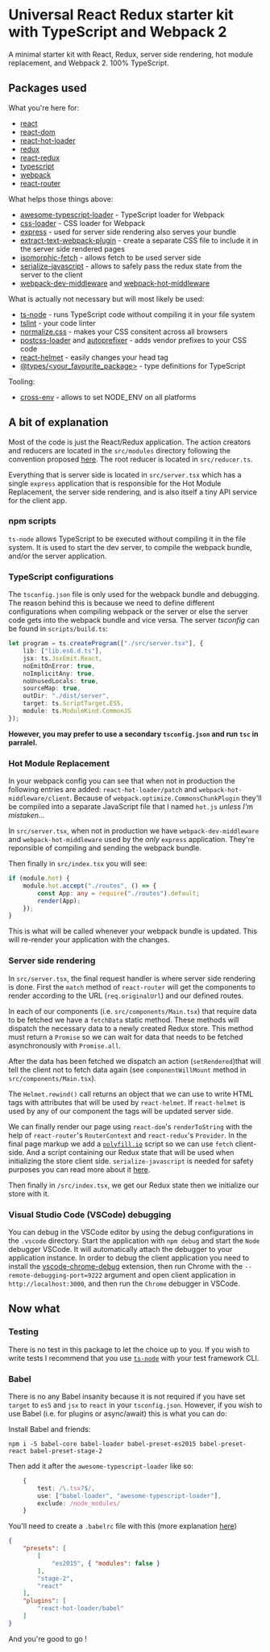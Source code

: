 # Universal React Redux starter kit with TypeScript and Webpack 2

A minimal starter kit with React, Redux, server side rendering, hot module replacement, and Webpack 2. 100% TypeScript.

## Packages used

What you're here for:
* [react](https://github.com/facebook/react)
* [react-dom](https://github.com/facebook/react)
* [react-hot-loader](https://github.com/gaearon/react-hot-loader)
* [redux](https://github.com/reactjs/redux)
* [react-redux](https://github.com/reactjs/react-redux)
* [typescript](https://github.com/Microsoft/TypeScript)
* [webpack](https://github.com/webpack/webpack)
* [react-router](https://github.com/ReactTraining/react-router)

What helps those things above:
* [awesome-typescript-loader](https://github.com/s-panferov/awesome-typescript-loader) - TypeScript loader for Webpack
* [css-loader](https://github.com/webpack-contrib/css-loader) - CSS loader for Webpack
* [express](https://github.com/expressjs/express) - used for server side rendering also serves your bundle
* [extract-text-webpack-plugin](https://github.com/webpack-contrib/extract-text-webpack-plugin) - create a separate CSS file to include it in the server side rendered pages
* [isomorphic-fetch](https://github.com/matthew-andrews/isomorphic-fetch) - allows fetch to be used server side
* [serialize-javascript](https://github.com/yahoo/serialize-javascript) - allows to safely pass the redux state from the server to the client
* [webpack-dev-middleware](https://github.com/webpack/webpack-dev-middleware) and [webpack-hot-middleware](https://github.com/glenjamin/webpack-hot-middleware)

What is actually not necessary but will most likely be used:
* [ts-node](https://github.com/TypeStrong/ts-node) - runs TypeScript code without compiling it in your file system
* [tslint](https://github.com/palantir/tslint) - your code linter
* [normalize.css](https://github.com/necolas/normalize.css/) - makes your CSS consitent across all browsers
* [postcss-loader](https://github.com/postcss/postcss) and [autoprefixer](https://github.com/postcss/autoprefixer) - adds vendor prefixes to your CSS code
* [react-helmet](https://github.com/nfl/react-helmet) - easily changes your head tag
* [@types/<your_favourite_package>](https://github.com/DefinitelyTyped/DefinitelyTyped) - type definitions for TypeScript

Tooling:
* [cross-env](https://github.com/kentcdodds/cross-env) - allows to set NODE_ENV on all platforms

## A bit of explanation

Most of the code is just the React/Redux application. The action creators and reducers are located in the `src/modules` directory following the convention proposed [here](https://github.com/erikras/ducks-modular-redux). The root reducer is located in `src/reducer.ts`.

Everything that is server side is located in `src/server.tsx` which has a single `express` application that is responsible for the Hot Module Replacement, the server side rendering, and is also itself a tiny API service for the client app.

### npm scripts

`ts-node` allows TypeScript to be executed without compiling it in the file system. It is used to start the dev server, to compile the webpack bundle, and/or the server application.

### TypeScript configurations

The `tsconfig.json` file is only used for the webpack bundle and debugging. The reason behind this is because we need to define different configurations when compiling webpack or the server or else the server code gets into the webpack bundle and vice versa.
The server *tsconfig* can be found in `scripts/build.ts`:
```typescript
let program = ts.createProgram(["./src/server.tsx"], {
    lib: ["lib.es6.d.ts"],
    jsx: ts.JsxEmit.React,
    noEmitOnError: true,
    noImplicitAny: true,
    noUnusedLocals: true,
    sourceMap: true,
    outDir: "./dist/server",
    target: ts.ScriptTarget.ES5,
    module: ts.ModuleKind.CommonJS
});
```
**However, you may prefer to use a secondary `tsconfig.json` and run `tsc` in parralel.**

### Hot Module Replacement

In your webpack config you can see that when not in production the following entries are added: `react-hot-loader/patch` and `webpack-hot-middleware/client`. Because of `webpack.optimize.CommonsChunkPlugin` they'll be compiled into a separate JavaScript file that I named `hot.js` *unless I'm mistaken...*

In `src/server.tsx`, when not in production we have `webpack-dev-middleware` and `webpack-hot-middleware` used by the *only* `express` application. They're reponsible of compiling and sending the webpack bundle.

Then finally in `src/index.tsx` you will see:
```typescript
if (module.hot) {
    module.hot.accept("./routes", () => {
        const App: any = require("./routes").default;
        render(App);
    });
}
```
This is what will be called whenever your webpack bundle is updated. This will re-render your application with the changes.

### Server side rendering

In `src/server.tsx`, the final request handler is where server side rendering is done. First the `match` method of `react-router` will get the components to render according to the URL (`req.originalUrl`) and our defined routes.

In each of our components (i.e. `src/components/Main.tsx`) that require data to be fetched we have a `fetchData` static method. These methods will dispatch the necessary data to a newly created Redux store.
This method must return a `Promise` so we can wait for data that needs to be fetched asynchronously with `Promise.all`.

After the data has been fetched we dispatch an action (`setRendered`)that will tell the client not to fetch data again (see `componentWillMount` method in `src/components/Main.tsx`).

The `Helmet.rewind()` call returns an object that we can use to write HTML tags with attributes that will be used by `react-helmet`. If `react-helmet` is used by any of our component the tags will be updated server side.

We can finally render our page using `react-dom`'s `renderToString` with the help of `react-router`'s `RouterContext` and `react-redux`'s `Provider`. In the final page markup we add a [`polyfill.io`](https://qa.polyfill.io/v2/docs) script so we can use `fetch` client-side. And a script containing our Redux state that will be used when initializing the store client side. `serialize-javascript` is needed for safety purposes you can read more about it [here](https://medium.com/node-security/the-most-common-xss-vulnerability-in-react-js-applications-2bdffbcc1fa0#.4nbt3j38f).

Then finally in `/src/index.tsx`, we get our Redux state then we initialize our store with it.

### Visual Studio Code (VSCode) debugging

You can debug in the VSCode editor by using the debug configurations in the `.vscode` directory. Start the application with `npm debug` and start the `Node` debugger VSCode. It will automatically attach the debugger to your application instance. In order to debug the client application you need to install the [vscode-chrome-debug](https://github.com/Microsoft/vscode-chrome-debug) extension, then run Chrome with the `--remote-debugging-port=9222` argument and open client application in `http://localhost:3000`, and then run the `Chrome` debugger in VSCode.

## Now what

### Testing

There is no test in this package to let the choice up to you. If you wish to write tests I recommend that you use [`ts-node`](https://github.com/TypeStrong/ts-node#mocha) with your test framework CLI.

### Babel

There is no any Babel insanity because it is not required if you have set `target` to `es5` and `jsx` to `react` in your `tsconfig.json`. However, if you wish to use Babel (i.e. for plugins or async/await) this is what you can do:

Install Babel and friends:
```
npm i -S babel-core babel-loader babel-preset-es2015 babel-preset-react babel-preset-stage-2
```

Then add it after the `awesome-typescript-loader` like so:
```typescript
    {
        test: /\.tsx?$/,
        use: ["babel-loader", "awesome-typescript-loader"],
        exclude: /node_modules/
    }
```

You'll need to create a `.babelrc` file with this (more explanation [here](https://webpack.js.org/guides/hmr-react/))
```json
{
    "presets": [
        [
            "es2015", { "modules": false }
        ],
        "stage-2",
        "react"
    ],
    "plugins": [
        "react-hot-loader/babel"
    ]
}
```

And you're good to go !

## 

